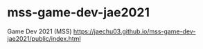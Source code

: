 # mss-game-dev-jae2021
Game Dev 2021 (MSS)
https://jaechu03.github.io/mss-game-dev-jae2021/public/index.html
